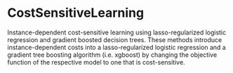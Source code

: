 # CostSensitiveLearning
Instance-dependent cost-sensitive learning using lasso-regularized logistic regression and gradient boosted decision trees. These methods introduce instance-dependent costs into a lasso-regularized logistic regression and a gradient tree boosting algorithm (i.e. xgboost) by changing the objective function of the respective model to one that is cost-sensitive.
